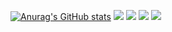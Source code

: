 [![Anurag's GitHub stats](https://github-readme-stats.vercel.app/api?username=Yoshito-4410)](https://github.com/anuraghazra/github-readme-stats&theme=dracula)
![](http://github-profile-summary-cards.vercel.app/api/cards/stats?username=Yoshito-4410&theme=dracula)
![](http://github-profile-summary-cards.vercel.app/api/cards/productive-time?username=Yoshito-4410&theme=dracula&utcOffset=8)
![](http://github-profile-summary-cards.vercel.app/api/cards/most-commit-language?username=Yoshito-4410&theme=dracula)
![](http://github-profile-summary-cards.vercel.app/api/cards/profile-details?username=Yoshito-4410&theme=dracula)
